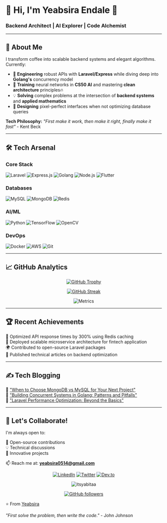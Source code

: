 # 💫 Hi, I'm Yeabsira Endale 👋  
### **Backend Architect** | **AI Explorer** | **Code Alchemist**  

---

## 🚀 **About Me**  
I transform coffee into scalable backend systems and elegant algorithms. Currently:  

- 🔭 **Engineering** robust APIs with **Laravel/Express** while diving deep into **Golang's** concurrency model  
- 🌱 **Training** neural networks in **CS50 AI** and mastering **clean architecture** principles🔥
- 💡 **Solving** complex problems at the intersection of **backend systems** and **applied mathematics**  
- 🎨 **Designing** pixel-perfect interfaces when not optimizing database queries  

**Tech Philosophy:** *"First make it work, then make it right, finally make it fast"* - Kent Beck  

---

## 🛠️ **Tech Arsenal**  

### **Core Stack**  
![Laravel](https://img.shields.io/badge/Laravel-FF2D20?style=for-the-badge&logo=laravel&logoColor=white)
![Express.js](https://img.shields.io/badge/Express.js-000000?style=for-the-badge&logo=express&logoColor=white)
![Golang](https://img.shields.io/badge/Go-00ADD8?style=for-the-badge&logo=go&logoColor=white)
![Node.js](https://img.shields.io/badge/Node.js-339933?style=for-the-badge&logo=nodedotjs&logoColor=white)
![Flutter](https://img.shields.io/badge/Flutter-02569B?style=for-the-badge&logo=flutter&logoColor=white)

### **Databases**  
![MySQL](https://img.shields.io/badge/MySQL-4479A1?style=for-the-badge&logo=mysql&logoColor=white)
![MongoDB](https://img.shields.io/badge/MongoDB-47A248?style=for-the-badge&logo=mongodb&logoColor=white)
![Redis](https://img.shields.io/badge/Redis-DC382D?style=for-the-badge&logo=redis&logoColor=white)

### **AI/ML**  
![Python](https://img.shields.io/badge/Python-3776AB?style=for-the-badge&logo=python&logoColor=white)
![TensorFlow](https://img.shields.io/badge/TensorFlow-FF6F00?style=for-the-badge&logo=tensorflow&logoColor=white)
![OpenCV](https://img.shields.io/badge/OpenCV-5C3EE8?style=for-the-badge&logo=opencv&logoColor=white)

### **DevOps**  
![Docker](https://img.shields.io/badge/Docker-2496ED?style=for-the-badge&logo=docker&logoColor=white)
![AWS](https://img.shields.io/badge/AWS-232F3E?style=for-the-badge&logo=amazonaws&logoColor=white)
![Git](https://img.shields.io/badge/Git-F05032?style=for-the-badge&logo=git&logoColor=white)

---

## 📈 **GitHub Analytics**  

<div align="center">
  
[![GitHub Trophy](https://github-profile-trophy.vercel.app/?username=itsyabitaa&theme=onedark&row=2&column=4)](https://github.com/ryo-ma/github-profile-trophy)

[![GitHub Streak](https://streak-stats.demolab.com?user=Itsyabitaa&theme=radical&hide_border=true&date_format=M%20j%5B%2C%20Y%5D)](https://git.io/streak-stats)

![Metrics](https://github-readme-stats.vercel.app/api?username=Itsyabitaa&show_icons=true&theme=radical&include_all_commits=true)
</div>

---
## 🏆 Recent Achievements

🥇 Optimized API response times by 300% using Redis caching  
🚀 Deployed scalable microservice architecture for fintech application  
🌍 Contributed to open-source Laravel packages  
📝 Published technical articles on backend optimization  

---

## ✍️ Tech Blogging

📜 ["When to Choose MongoDB vs MySQL for Your Next Project"](https://example.com)  
📜 ["Building Concurrent Systems in Golang: Patterns and Pitfalls"](https://example.com)  
📜 ["Laravel Performance Optimization: Beyond the Basics"](https://example.com)  

---

## 🤝 Let's Collaborate!

I'm always open to:  

🤝 Open-source contributions  
💡 Technical discussions  
🚀 Innovative projects  

📫 Reach me at: **yeabsira0514@gmail.com**  

<div align="center">

[![LinkedIn](https://img.shields.io/badge/-LinkedIn-0A66C2?style=for-the-badge&logo=linkedin&logoColor=white)](https://www.linkedin.com/in/engkukusha)
[![Twitter](https://img.shields.io/badge/-Twitter-1DA1F2?style=for-the-badge&logo=twitter&logoColor=white)](https://x.com/kukusha0514)
[![Dev.to](https://img.shields.io/badge/-Dev.to-0A0A0A?style=for-the-badge&logo=dev.to&logoColor=white)](https://dev.to/Itsyabitaa)

</div>

<p align="center">
  <img src="https://komarev.com/ghpvc/?username=itsyabitaa&label=Profile%20views&color=0e75b6&style=flat" alt="itsyabitaa" /> 
</p>

<p align="center">
  <a href="https://github.com/Itsyabitaa?tab=followers">
    <img src="https://img.shields.io/github/followers/Itsyabitaa?label=Follow&style=social" alt="GitHub followers">
  </a>
</p>

⭐️ From [Yeabsira](https://github.com/Itsyabitaa)  

*"First solve the problem, then write the code."* - John Johnson
